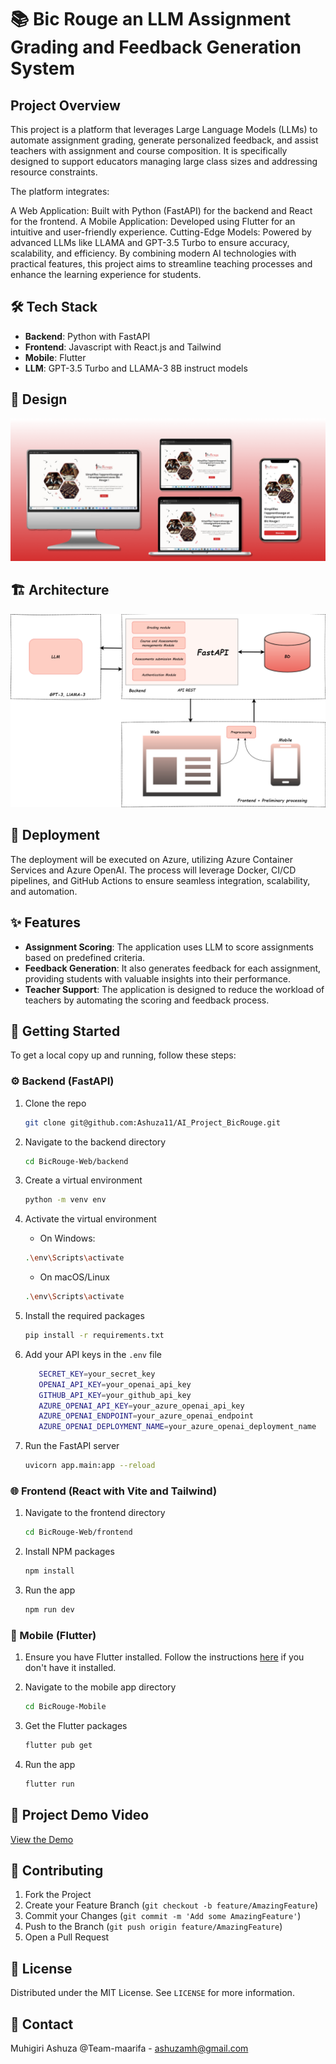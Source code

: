 # 📚 Bic Rouge an LLM Assignment Grading and Feedback Generation System

## Project Overview

This project is a platform that leverages Large Language Models (LLMs) to automate assignment grading, generate personalized feedback, and assist teachers with assignment and course composition. It is specifically designed to support educators managing large class sizes and addressing resource constraints.

The platform integrates:

A Web Application: Built with Python (FastAPI) for the backend and React for the frontend.
A Mobile Application: Developed using Flutter for an intuitive and user-friendly experience.
Cutting-Edge Models: Powered by advanced LLMs like LLAMA and GPT-3.5 Turbo to ensure accuracy, scalability, and efficiency.
By combining modern AI technologies with practical features, this project aims to streamline teaching processes and enhance the learning experience for students.

## 🛠 Tech Stack

- **Backend**: Python with FastAPI
- **Frontend**: Javascript with React.js and Tailwind
- **Mobile**: Flutter
- **LLM**: GPT-3.5 Turbo and LLAMA-3 8B instruct models

## 🎨 Design

![Project Design](design_assets/home.png)

## 🏗 Architecture

![Project Design](design_assets/architecture.png)

## 🚀 Deployment

The deployment will be executed on Azure, utilizing Azure Container Services and Azure OpenAI. The process will leverage Docker, CI/CD pipelines, and GitHub Actions to ensure seamless integration, scalability, and automation.

## ✨ Features

- **Assignment Scoring**: The application uses LLM to score assignments based on predefined criteria.
- **Feedback Generation**: It also generates feedback for each assignment, providing students with valuable insights into their performance.
- **Teacher Support**: The application is designed to reduce the workload of teachers by automating the scoring and feedback process.

## 🏁 Getting Started

To get a local copy up and running, follow these steps:

### ⚙️ Backend (FastAPI)

1. Clone the repo

   ```sh
   git clone git@github.com:Ashuza11/AI_Project_BicRouge.git

   ```

2. Navigate to the backend directory

   ```sh
   cd BicRouge-Web/backend

   ```

3. Create a virtual environment

   ```sh
   python -m venv env

   ```

4. Activate the virtual environment

   - On Windows:

   ```sh
   .\env\Scripts\activate
   ```

   - On macOS/Linux

   ```sh
   .\env\Scripts\activate

   ```

5. Install the required packages

   ```sh
   pip install -r requirements.txt

   ```

6. Add your API keys in the `.env` file

   ```sh
      SECRET_KEY=your_secret_key
      OPENAI_API_KEY=your_openai_api_key
      GITHUB_API_KEY=your_github_api_key
      AZURE_OPENAI_API_KEY=your_azure_openai_api_key
      AZURE_OPENAI_ENDPOINT=your_azure_openai_endpoint
      AZURE_OPENAI_DEPLOYMENT_NAME=your_azure_openai_deployment_name
   ```

7. Run the FastAPI server

   ```sh
   uvicorn app.main:app --reload

   ```

### 🌐 Frontend (React with Vite and Tailwind)

1. Navigate to the frontend directory

   ```sh
   cd BicRouge-Web/frontend

   ```

2. Install NPM packages

   ```sh
   npm install

   ```

3. Run the app

   ```sh
   npm run dev

   ```

### 📱 Mobile (Flutter)

1. Ensure you have Flutter installed. Follow the instructions [here](https://docs.flutter.dev/get-started/install) if you don't have it installed.

2. Navigate to the mobile app directory

   ```sh
   cd BicRouge-Mobile

   ```

3. Get the Flutter packages

   ```sh
   flutter pub get

   ```

4. Run the app

   ```sh
   flutter run

   ```

## 🎥 Project Demo Video

[View the Demo](https://youtu.be/2uEd4X6gMOw)

## 🤝 Contributing

1. Fork the Project
2. Create your Feature Branch (`git checkout -b feature/AmazingFeature`)
3. Commit your Changes (`git commit -m 'Add some AmazingFeature'`)
4. Push to the Branch (`git push origin feature/AmazingFeature`)
5. Open a Pull Request

## 📜 License

Distributed under the MIT License. See `LICENSE` for more information.

## 📧 Contact

Muhigiri Ashuza @Team-maarifa - ashuzamh@gmail.com
